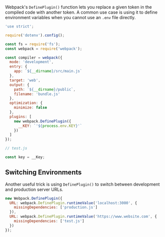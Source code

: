 Webpack's `DefinePlugin()` function lets you replace a given token in the compiled code with another token.
A common use case is using it to define environment variables when you cannot use an `.env` file directly.

```javascript
'use strict';

require('dotenv').config();

const fs = require('fs');
const webpack = require('webpack');

const compiler = webpack({
  mode: 'development',
  entry: {
    app: `${__dirname}/src/main.js`
  },
  target: 'web',
  output: {
    path: `${__dirname}/public`,
    filename: 'bundle.js'
  },
  optimization: {
    minimize: false
  },
  plugins: [
    new webpack.DefinePlugin({
      __KEY: `'${process.env.KEY}'`
    })
  ]
});
```

```javascript
// test.js

const key = __Key;
```

## Switching Environments

Another useful trick is using `DefinePlugin()` to switch between development and production server URLs.

```javascript
new Webpack.DefinePlugin({
  URL: webpack.DefinePlugin.runtimeValue('localhost:3000', {
    missingDependencies: ['production.js']
  }),
  URL: webpack.DefinePlugin.runtimeValue('https://www.website.com', {
    missingDependencies: ['test.js']
  })
});
```
